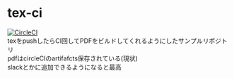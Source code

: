 # tex-ci
[![CircleCI](https://circleci.com/gh/kmdkuk/tex-ci/tree/master.svg?style=shield)](https://circleci.com/gh/kmdkuk/tex-ci/tree/master)  
texをpushしたらCI回してPDFをビルドしてくれるようにしたサンプルリポジトリ  
pdfはcircleCIのartifafcts保存されている(現状)  
slackとかに追加できるようになると最高
